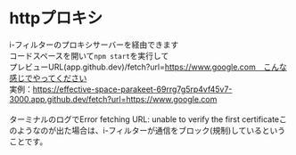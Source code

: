 # httpプロキシ
i-フィルターのプロキシサーバーを経由できます<br>コードスペースを開いて`npm start`を実行して<br>プレビューURL(app.github.dev)/fetch?url=https://www.google.com　こんな感じでやってください<br>実例：https://effective-space-parakeet-69rrg7g5rp4vf45v7-3000.app.github.dev/fetch?url=https://www.google.com<br><br>ターミナルのログでError fetching URL: unable to verify the first certificateこのようなのが出た場合は、i-フィルターが通信をブロック(規制)しているということです。
